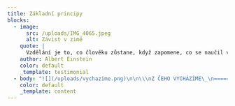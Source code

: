 ```yaml
---
title: Základní principy
blocks:
  - image:
      src: /uploads/IMG_4065.jpeg
      alt: Závist v zimě
    quote: |
      Vzdělání je to, co člověku zůstane, když zapomene, co se naučil ve škole.
    author: Albert Einstein
    color: default
    _template: testimonial
  - body: "![](/uploads/vychazime.png)\n\n\\\nZ ČEHO VYCHÁZÍME\_\n=================\n\n* Děti mají přirozenou chuť a potřebu učit se a rozvíjet se\n* Respektujeme děti jako plnohodnotné inteligentní bytosti, které, v jejich růstu, laskavě a vědomě doprovázíme.\n* Každý člověk je jedinečný a má svou individualitu, vlastní strukturu osobnosti, silné i slabší stránky a také různé zájmy, potřeby a cíle. Každé dítě se vyvíjí jinak rychle. Respektujeme individuální předpoklady k učení u\_každého dítěte.\n* Chceme, aby naše Komunitní třída byla místem, kde se dítě bude cítit dobře a bezpečně, protože bezpečné prostředí je pro učení nezbytné. Proto je pro nás důležité, aby mělo dítě možnost uspokojit všechny své základní potřeby, mezi kterými jsou pocit bezpečí, lásky a úcty. A teprve nad tím stojí potřeba seberealizace, kterou děti nacházejí právě v učení a\_vlastním růstu.\n* Klíčová, pro pocit bezpečí, jsou i jasná a srozumitelná pravidla chodu školy, psaná i nepsaná, ale hlavně předvídatelná. Tato pravidla jsou tvořena jak průvodci, tak i dětmi\n* Míra svobody, kterou reálně dítě má, by měla být vždy úměrná míře odpovědnosti, kterou je schopné a ochotné unést\n* Snažíme se, aby se každé dítě pohybovalo v zóně svého nejbližšího rozvoje. Máme snahu nalézt tu správnou míru výzvy, která neodradí, ale zároveň ani nenudí\n* Snažíme se děti vést ke\_zdravému a udržitelnému způsobu života a k\_(z)odpovědnosti za\_sebe sama\n\n![](/uploads/jak_ucit.png)\n\n# JAK SE CHCEME UČIT\_\n\n#### Hravě\_\n\n* prožitkem a vlastní zkušeností\_\n* učení všemi smysly, na\_skutečných věcech, v\_souvislostech\n\n#### Se vzájemným respektem\_\n\n#### Venku\_\n\n* příroda je pro nás darem, lékem, přirozenou inspirací a učitelkou\n\n#### Vzájemně\_\n\n* spolupráce\_\n* projektová výuka\_\n* práce s chybou - snaha nechat dopadnout přirozené důsledky volby dítěte, učíme se i z chyb ostatních\_\_\n* věkově smíšená skupina\n\n#### Protože chceme\n\n* podpora vnitřní motivace\_\n* hodnocení - neznámkovat ale soustředit se na pokrok jednotlivce, \tnesrovnávat, pracovat se sebehodnocením\_\n* Důležité je umět zpětnou vazbu přijímat a to i tu negativní. Otevřenost chápeme jako důležitý aspekt vzájemné komunikace. Snaha nebát se laskavým způsobem vyslovit pravdu, a to i nepříjemnou, a nebát se ji ani přijmout.\n\n#### Rodiče jsou vždy vítáni\_\n\n![](/uploads/co_ucit.png)\n\n# CO SE CHCEME UČIT\n\n#### RVP\_\n\n* chceme obsáhnout matérii prvního stupně\_\n\n#### Kritické myšlení\_\n\n* podpora schopnosti vyjádření vlastního názoru, kritická gramotnost, RWCT\_\_\n\n#### Souvislosti\_\n\n* „Situované vědění“\n\n#### Kdo jsem\_\n\n* poznání sebe sama, práce s tělem. ať už fyzická tak i ta psychická\_\n* komunikační dovednosti, schopnost zachytit a vyjádřit své pocity a emoce a konstruktivně s nimi pracovat\_\n"
    color: default
    _template: content
---
```






